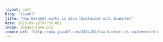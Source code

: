 ```yaml
---
layout: post
blog: "Java67"
title: "How HashSet works in Java [Explained with Example]"
date: 2023-09-22T07:36:00Z
image: images/java.png
remote_url: "http://www.java67.com/2014/01/how-hashset-is-implemented-or-works-internally-java.html"
---
```


